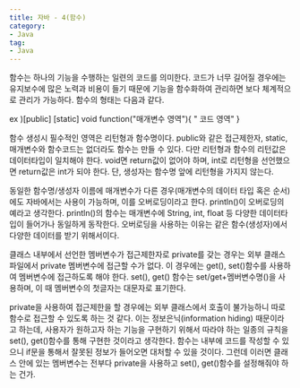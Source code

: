 ```yaml
---
title: 자바 - 4(함수)
category:
- Java
tag:
- Java
---
```


함수는 하나의 기능을 수행하는 일련의 코드를 의미한다. 코드가 너무 길어질 경우에는 유지보수에 많은 노력과 비용이 들기 때문에 기능을 함수화하여 관리하면 보다 체계적으로 관리가 가능하다.
함수의 형태는 다음과 같다.

ex )[public] [static] void function("매개변수 영역"){ " 코드 영역" }

함수 생성시 필수적인 영역은 리턴형과 함수명이다. public와 같은 접근제한자, static, 매개변수와 함수코드는 없더라도 함수는 만들 수 있다. 다만 리턴형과 함수의 리턴값은 데이터타입이 일치해야 한다. void면 return값이 없어야 하며, int로 리턴형을 선언했으면 return값은 int가 되야 한다.
단, 생성자는 함수명 앞에 리턴형을 가지지 않는다.

동일한 함수명/생성자 이름에 매개변수가 다른 경우(매개변수의 데이터 타입 혹은 순서)에도 자바에서는 사용이 가능하며, 이를 오버로딩이라고 한다. println()이 오버로딩의 예라고 생각한다.  println()의 함수는 매개변수에 String, int, float 등 다양한 데이터타입이 들어가나 동일하게 동작한다. 
오버로딩을 사용하는 이유는 같은 함수(생성자)에서 다양한 데이터를 받기 위해서이다.

클래스 내부에서 선언한 멤버변수가 접근제한자로 private를 갖는 경우는 외부 클래스 파일에서 private 멤버변수에 접근할 수가 없다. 이 경우에는 get(), set()함수를 사용하여 멤버변수에 접근하도록 해야 한다.
set(), get() 함수는 set/get+멤버변수명()을 사용하며, 이 때 멤버변수의 첫글자는 대문자로 표기한다.

private을 사용하여 접근제한을 할 경우에는 외부 클래스에서 호출이 불가능하니 따로 함수로 접근할 수 있도록 하는 것 같다. 이는 정보은닉(information hiding) 때문이라고 하는데, 사용자가 원하고자 하는 기능을 구현하기 위해서 따라야 하는 일종의 규칙을 set(), get()함수를 통해 구현한 것이라고 생각한다. 함수는 내부에 코드를 작성할 수 있으니 if문을 통해서 잘못된 정보가 들어오면 대처할 수 있을 것이다.
그런데 이러면 클래스 안에 있는 멤버변수는 전부다 private을 사용하고 set(), get()함수를 설정해줘야 하는 건가.
